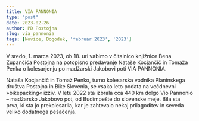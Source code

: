 ```yaml
---
title: VIA PANNONIA
type: "post"
date: 2023-02-26
author: PD Postojna
slug: via_pannonia
tags: [Novice, Dogodek, 'februar 2023', '2023']
---
```


V sredo, 1. marca 2023, ob 18. uri vabimo v čitalnico knjižnice Bena Zupančiča Postojna na potopisno predavanje Nataše Kocjančič in Tomaža Penka o kolesarjenju po madžarski Jakobovi poti VIA PANNONIA.

Nataša Kocjančič in Tomaž Penko, turno kolesarska vodnika Planinskega društva Postojna in Bike Slovenia, se vsako leto podata na večdnevni »bikepacking« izziv. V letu 2022 sta izbrala cca 440 km dolgo Vio Pannonio – madžarsko Jakobovo pot, od Budimpešte do slovenske meje. Bila sta prva, ki sta jo prekolesarila, kar je zahtevalo nekaj prilagoditev in seveda veliko dodatnega pešačenja.
